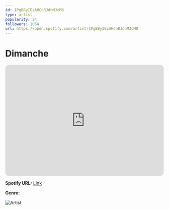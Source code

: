 ```yaml
---
id: 1PgB8yIEzAHCnRJdnMJcM8
type: artist
popularity: 24
followers: 1054
url: https://open.spotify.com/artist/1PgB8yIEzAHCnRJdnMJcM8
---
```

# Dimanche

<iframe style="border-radius:12px" src="https://open.spotify.com/embed/artist/1PgB8yIEzAHCnRJdnMJcM8" width="100%" height="352" frameBorder="0" allowfullscreen="" allow="autoplay; clipboard-write; encrypted-media; fullscreen; picture-in-picture" loading="lazy"></iframe>

**Spotify URL:** [Link](https://open.spotify.com/artist/1PgB8yIEzAHCnRJdnMJcM8)

**Genre:** 

![Artist](https://i.scdn.co/image/ab6761610000e5ebf405f5783a8d1d84c0f5f2f6)
